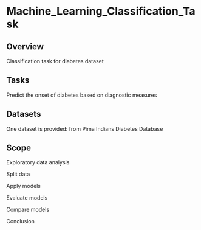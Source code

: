 # Machine_Learning_Classification_Task

## Overview 
Classification task for diabetes dataset

## Tasks 
Predict the onset of diabetes based on diagnostic measures

## Datasets
One dataset is provided: from Pima Indians Diabetes Database

## Scope
Exploratory data analysis

Split data

Apply models

Evaluate models 

Compare models

Conclusion
